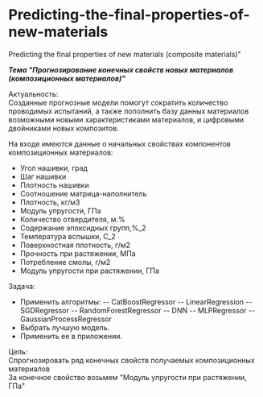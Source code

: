 # Predicting-the-final-properties-of-new-materials
Predicting the final properties of new materials (composite materials)"

***Тема "Прогнозирование конечных свойств новых материалов (композиционных материалов)"***

Актуальность:  
Созданные прогнозные модели помогут сократить количество проводимых испытаний, а также пополнить базу данных материалов возможными новыми характеристиками материалов, и цифровыми двойниками новых композитов.


На входе имеются данные о начальных свойствах компонентов композиционных материалов:
- Угол нашивки, град
- Шаг нашивки
- Плотность нашивки
- Соотношение матрица-наполнитель
- Плотность, кг/м3
- Модуль упругости, ГПа
- Количество отвердителя, м.%
- Содержание эпоксидных групп,%_2
- Температура вспышки, С_2
- Поверхностная плотность, г/м2
- Прочность при растяжении, МПа
- Потребление смолы, г/м2
- Модуль упругости при растяжении, ГПа


Задача:  
- Применить алгоритмы:
-- CatBoostRegressor
-- LinearRegression
-- SGDRegressor
-- RandomForestRegressor
-- DNN
-- MLPRegressor
-- GaussianProcessRegressor
- Выбрать лучшую модель.
- Применить ее в приложении.


Цель:  
Спрогнозировать ряд конечных свойств получаемых композиционных материалов  
За конечное свойство возьмем "Модуль упругости при растяжении, ГПа"
